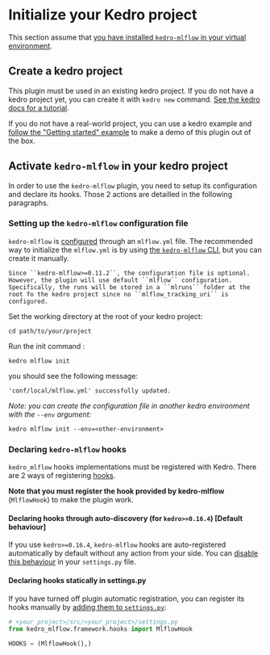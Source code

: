 # Initialize your Kedro project

This section assume that [you have installed `kedro-mlflow` in your virtual environment](./01_installation.md).

## Create a kedro project

This plugin must be used in an existing kedro project. If you do not have a kedro project yet, you can create it with ``kedro new`` command. [See the kedro docs for a tutorial](https://kedro.readthedocs.io/en/latest/get_started/new_project.html).

If you do not have a real-world project, you can use a kedro example and [follow the "Getting started" example](../03_getting_started/01_example_project.md) to make a demo of this plugin out of the box.

## Activate `kedro-mlflow` in your kedro project

In order to use the ``kedro-mlflow`` plugin, you need to setup its configuration and declare its hooks. Those 2 actions are detailled in the following paragraphs.

### Setting up the ``kedro-mlflow`` configuration file


``kedro-mlflow`` is [configured](../07_python_objects/05_Configuration.md) through an ``mlflow.yml`` file. The recommended way to initialize the `mlflow.yml` is by using [the ``kedro-mlflow`` CLI](../07_python_objects/04_CLI.md), but you can create it manually.

```{note}
Since ``kedro-mlflow>=0.11.2``, the configuration file is optional. However, the plugin will use default ``mlflow`` configuration. Specifically, the runs will be stored in a ``mlruns`` folder at the root fo the kedro project since no ``mlflow_tracking_uri`` is configured.
```

Set the working directory at the root of your kedro project:

```console
cd path/to/your/project
```

Run the init command :

```console
kedro mlflow init
```

you should see the following message:

```console
'conf/local/mlflow.yml' successfully updated.
```

*Note: you can create the configuration file in another kedro environment with the `--env` argument:*

```console
kedro mlflow init --env=<other-environment>
```

### Declaring ``kedro-mlflow`` hooks

``kedro_mlflow`` hooks implementations must be registered with Kedro. There are 2 ways of registering [hooks](https://kedro.readthedocs.io/en/latest/hooks/introduction.html).

**Note that you must register the hook provided by kedro-mlflow** (``MlflowHook``) to make the plugin work.

#### Declaring hooks through auto-discovery (for `kedro>=0.16.4`) [Default behaviour]

If you use `kedro>=0.16.4`, `kedro-mlflow` hooks are auto-registered automatically by default without any action from your side. You can [disable this behaviour](https://kedro.readthedocs.io/en/latest/hooks/introduction.html#disable-auto-registered-plugins-hooks) in your `settings.py` file.

#### Declaring hooks statically in settings.py

If you have turned off plugin automatic registration, you can register its hooks manually by [adding them to ``settings.py``](https://kedro.readthedocs.io/en/latest/hooks/introduction.html#registering-your-hook-implementations-with-kedro):

```python
# <your_project>/src/<your_project>/settings.py
from kedro_mlflow.framework.hooks import MlflowHook

HOOKS = (MlflowHook(),)
```
